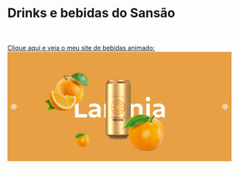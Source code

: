 <h1>Drinks e bebidas do Sansão</h1>
<br>
<br>
<a href="https://wellitonsansao07.github.io/REFRI-DO-SANSAO/">Clique aqui e veja o meu site de bebidas animado:</a>
<br>
<img src="https://github.com/wellitonsansao07/REFRI-DO-SANSAO/blob/main/img/refri%20img.png?raw=true"/>
